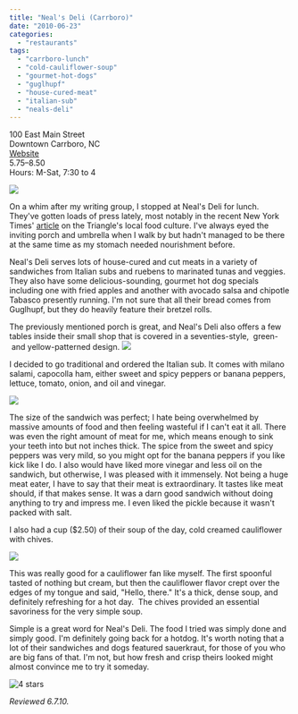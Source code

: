 ```yaml
---
title: "Neal's Deli (Carrboro)"
date: "2010-06-23"
categories:
  - "restaurants"
tags:
  - "carrboro-lunch"
  - "cold-cauliflower-soup"
  - "gourmet-hot-dogs"
  - "guglhupf"
  - "house-cured-meat"
  - "italian-sub"
  - "neals-deli"
---
```


100 East Main Street\
Downtown Carrboro, NC\
[Website](http://www.nealsdeli.com/)\
$5.75–$8.50\
Hours: M-Sat, 7:30 to 4

![](http://www.thegourmez.com/gourmez/photos/nealsdeli04.jpg)

On a whim after my writing group, I stopped at Neal's Deli for lunch. They've gotten loads of press lately, most notably in the recent New York Times' [article](http://www.nytimes.com/2010/04/21/dining/21carolina.html?8dpc) on the Triangle's local food culture. I've always eyed the inviting porch and umbrella when I walk by but hadn't managed to be there at the same time as my stomach needed nourishment before.

Neal's Deli serves lots of house-cured and cut meats in a variety of sandwiches from Italian subs and ruebens to marinated tunas and veggies. They also have some delicious-sounding, gourmet hot dog specials including one with fried apples and another with avocado salsa and chipotle Tabasco presently running. I'm not sure that all their bread comes from Guglhupf, but they do heavily feature their bretzel rolls.

The previously mentioned porch is great, and Neal's Deli also offers a few tables inside their small shop that is covered in a seventies-style,  green-  and yellow-patterned design. ![](http://www.thegourmez.com/gourmez/photos/nealsdeli01.jpg)

I decided to go traditional and ordered the Italian sub. It comes with milano salami, capocolla ham, either sweet and spicy peppers or banana peppers, lettuce, tomato, onion, and oil and vinegar.

![](http://www.thegourmez.com/gourmez/photos/nealsdeli03.jpg)

The size of the sandwich was perfect; I hate being overwhelmed by massive amounts of food and then feeling wasteful if I can't eat it all. There was even the right amount of meat for me, which means enough to sink your teeth into but not inches thick. The spice from the sweet and spicy peppers was very mild, so you might opt for the banana peppers if you like kick like I do. I also would have liked more vinegar and less oil on the sandwich, but otherwise, I was pleased with it immensely. Not being a huge meat eater, I have to say that their meat is extraordinary. It tastes like meat should, if that makes sense. It was a darn good sandwich without doing anything to try and impress me. I even liked the pickle because it wasn't packed with salt.

I also had a cup ($2.50) of their soup of the day, cold creamed cauliflower with chives.

![](http://www.thegourmez.com/gourmez/photos/nealsdeli02.jpg)

This was really good for a cauliflower fan like myself. The first spoonful tasted of nothing but cream, but then the cauliflower flavor crept over the edges of my tongue and said, "Hello, there." It's a thick, dense soup, and definitely refreshing for a hot day.  The chives provided an essential savoriness for the very simple soup.

Simple is a great word for Neal's Deli. The food I tried was simply done and simply good. I'm definitely going back for a hotdog. It's worth noting that a lot of their sandwiches and dogs featured sauerkraut, for those of you who are big fans of that. I'm not, but how fresh and crisp theirs looked might almost convince me to try it someday.




<div class="caption">

![4 stars](http://s3.amazonaws.com/thegourmez-wpmedia/2009/02/rating_truffle1.gif "rating_truffle1")</div>


_Reviewed 6.7.10._
